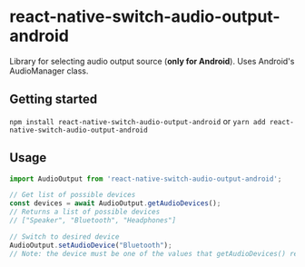 # react-native-switch-audio-output-android
Library for selecting audio output source (**only for Android**). Uses Android's AudioManager class.

## Getting started

`npm install react-native-switch-audio-output-android`
or
`yarn add react-native-switch-audio-output-android`

## Usage
```javascript
import AudioOutput from 'react-native-switch-audio-output-android';

// Get list of possible devices
const devices = await AudioOutput.getAudioDevices();
// Returns a list of possible devices
// ["Speaker", "Bluetooth", "Headphones"]

// Switch to desired device
AudioOutput.setAudioDevice("Bluetooth");
// Note: the device must be one of the values that getAudioDevices() returned
```